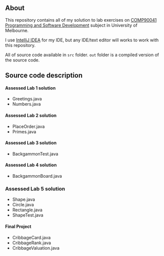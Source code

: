 ## About
This repository contains all of my solution to lab exercises on [COMP90041 Programming and Software Development](https://handbook.unimelb.edu.au/view/2017/COMP90041) subject in University of Melbourne.

I use [IntelliJ IDEA](https://www.jetbrains.com/idea/#chooseYourEdition) for my IDE, but any IDE/text editor will works to work with this repository.

All of source code available in `src` folder. `out` folder is a compiled version of the source code.

## Source code description

#### Assessed Lab 1 solution
* Greetings.java
* Numbers.java

#### Assessed Lab 2 solution
* PlaceOrder.java
* Primes.java

#### Assessed Lab 3 solution
* BackgammonTest.java

#### Assessed Lab 4 solution
* BackgammonBoard.java

### Assessed Lab 5 solution
* Shape.java
* Circle.java
* Rectangle.java
* ShapeTest.java

#### Final Project
* CribbageCard.java
* CribbageRank.java
* CribbageValuation.java
